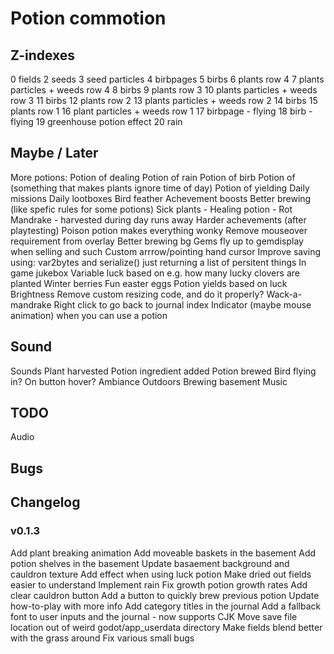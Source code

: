 # Potion commotion

## Z-indexes

0 fields
2 seeds
3 seed particles
4 birbpages
5 birbs
6 plants row 4
7 plants particles + weeds row 4
8 birbs
9 plants row 3
10 plants particles + weeds row 3
11 birbs
12 plants row 2
13 plants particles + weeds row 2
14 birbs
15 plants row 1
16 plant particles + weeds row 1
17 birbpage - flying
18 birb - flying
19 greenhouse potion effect
20 rain

## Maybe / Later

More potions:
    Potion of dealing
    Potion of rain
    Potion of birb
    Potion of (something that makes plants ignore time of day)
    Potion of yielding
Daily missions
Daily lootboxes
Bird feather
Achevement boosts
Better brewing (like spefic rules for some potions)
Sick plants - Healing potion - Rot
Mandrake - harvested during day runs away
Harder achevements (after playtesting)
Poison potion makes everything wonky
Remove mouseover requirement from overlay
Better brewing bg
Gems fly up to gemdisplay when selling and such
Custom arrrow/pointing hand cursor
Improve saving using: var2bytes and serialize() just returning a list of persitent things
In game jukebox
Variable luck based on e.g. how many lucky clovers are planted
Winter berries
Fun easter eggs
Potion yields based on luck
Brightness
Remove custom resizing code, and do it properly?
Wack-a-mandrake
Right click to go back to journal index
Indicator (maybe mouse animation) when you can use a potion

## Sound

Sounds
    Plant harvested
    Potion ingredient added
    Potion brewed
    Bird flying in?
    On button hover?
Ambiance
    Outdoors
    Brewing basement
Music

## TODO

Audio

## Bugs

## Changelog

### v0.1.3

Add plant breaking animation
Add moveable baskets in the basement
Add potion shelves in the basement
Update basaement background and cauldron texture
Add effect when using luck potion
Make dried out fields easier to understand
Implement rain
Fix growth potion growth rates
Add clear cauldron button
Add a button to quickly brew previous potion
Update how-to-play with more info
Add category titles in the journal
Add a fallback font to user inputs and the journal - now supports CJK
Move save file location out of weird godot/app_userdata directory
Make fields blend better with the grass around
Fix various small bugs
